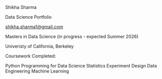 
Shikha Sharma

Data Science Portfolio

shikha.sharma1@gmail.com

Masters in Data Science (in progress - expected Summer 2026)

Univeristy of California, Berkeley

Coursework Completed:

Python Programming for Data Science
Statistics
Experiment Design
Data Engineering
Machine Learning
